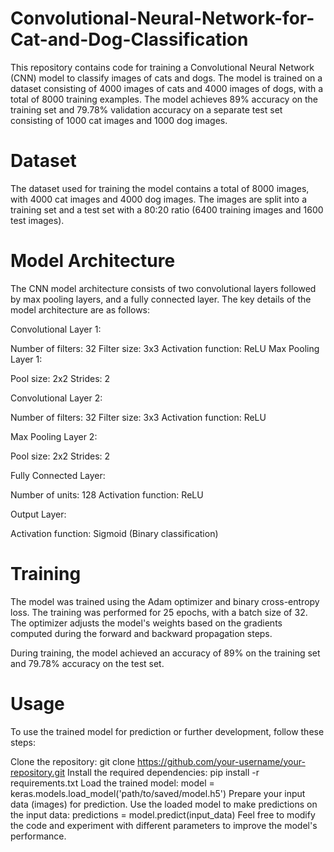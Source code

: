 # Convolutional-Neural-Network-for-Cat-and-Dog-Classification
This repository contains code for training a Convolutional Neural Network (CNN) model to classify images of cats and dogs. The model is trained on a dataset consisting of 4000 images of cats and 4000 images of dogs, with a total of 8000 training examples. The model achieves 89% accuracy on the training set and 79.78% validation accuracy on a separate test set consisting of 1000 cat images and 1000 dog images.

# Dataset
The dataset used for training the model contains a total of 8000 images, with 4000 cat images and 4000 dog images. The images are split into a training set and a test set with a 80:20 ratio (6400 training images and 1600 test images).

# Model Architecture
The CNN model architecture consists of two convolutional layers followed by max pooling layers, and a fully connected layer. The key details of the model architecture are as follows:

Convolutional Layer 1:

Number of filters: 32
Filter size: 3x3
Activation function: ReLU
Max Pooling Layer 1:

Pool size: 2x2
Strides: 2

Convolutional Layer 2:

Number of filters: 32
Filter size: 3x3
Activation function: ReLU

Max Pooling Layer 2:

Pool size: 2x2
Strides: 2

Fully Connected Layer:

Number of units: 128
Activation function: ReLU

Output Layer:

Activation function: Sigmoid (Binary classification)

# Training
The model was trained using the Adam optimizer and binary cross-entropy loss. The training was performed for 25 epochs, with a batch size of 32. The optimizer adjusts the model's weights based on the gradients computed during the forward and backward propagation steps.

During training, the model achieved an accuracy of 89% on the training set and 79.78% accuracy on the test set.

# Usage
To use the trained model for prediction or further development, follow these steps:

Clone the repository: git clone https://github.com/your-username/your-repository.git
Install the required dependencies: pip install -r requirements.txt
Load the trained model: model = keras.models.load_model('path/to/saved/model.h5')
Prepare your input data (images) for prediction.
Use the loaded model to make predictions on the input data: predictions = model.predict(input_data)
Feel free to modify the code and experiment with different parameters to improve the model's performance.
